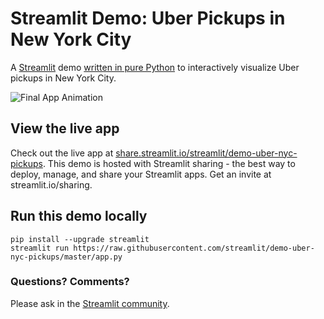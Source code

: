 # Streamlit Demo: Uber Pickups in New York City
A [Streamlit](https://streamlit.io) demo [written in pure Python](https://github.com/streamlit/demo-uber-nyc-pickups/blob/master/app.py) to interactively visualize Uber pickups in New York City.

![Final App Animation](https://github.com/streamlit/streamlit/raw/develop/docs/_static/img/uber_horiz.gif "Final App Animation")

## View the live app
Check out the live app at [share.streamlit.io/streamlit/demo-uber-nyc-pickups](https://share.streamlit.io/streamlit/demo-uber-nyc-pickups). This demo is hosted with Streamlit sharing - the best way to deploy, manage, and share your Streamlit apps. Get an invite at streamlit.io/sharing.

## Run this demo locally
```
pip install --upgrade streamlit
streamlit run https://raw.githubusercontent.com/streamlit/demo-uber-nyc-pickups/master/app.py
```

### Questions? Comments?

Please ask in the [Streamlit community](https://discuss.streamlit.io).

